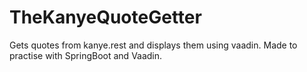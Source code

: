 # TheKanyeQuoteGetter
Gets quotes from kanye.rest and displays them using vaadin. Made to practise with SpringBoot and Vaadin.
